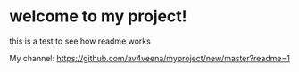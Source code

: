 # welcome to my project!

this is a test to see how readme works

My channel:
https://github.com/av4veena/myproject/new/master?readme=1
